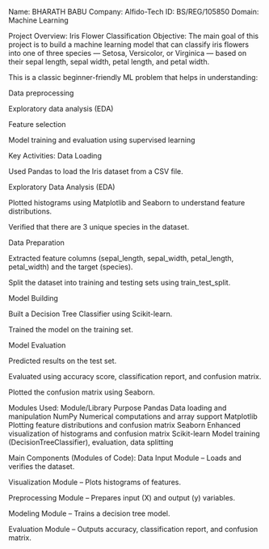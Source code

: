 Name: BHARATH BABU
Company: Alfido-Tech
ID:  BS/REG/105850
Domain: Machine Learning 


Project Overview: Iris Flower Classification
Objective:
The main goal of this project is to build a machine learning model that can classify iris flowers into one of three species — Setosa, Versicolor, or Virginica — based on their sepal length, sepal width, petal length, and petal width.

This is a classic beginner-friendly ML problem that helps in understanding:

Data preprocessing

Exploratory data analysis (EDA)

Feature selection

Model training and evaluation using supervised learning

Key Activities:
Data Loading

Used Pandas to load the Iris dataset from a CSV file.

Exploratory Data Analysis (EDA)

Plotted histograms using Matplotlib and Seaborn to understand feature distributions.

Verified that there are 3 unique species in the dataset.

Data Preparation

Extracted feature columns (sepal_length, sepal_width, petal_length, petal_width) and the target (species).

Split the dataset into training and testing sets using train_test_split.

Model Building

Built a Decision Tree Classifier using Scikit-learn.

Trained the model on the training set.

Model Evaluation

Predicted results on the test set.

Evaluated using accuracy score, classification report, and confusion matrix.

Plotted the confusion matrix using Seaborn.

Modules Used:
Module/Library	Purpose
Pandas	Data loading and manipulation
NumPy	Numerical computations and array support
Matplotlib	Plotting feature distributions and confusion matrix
Seaborn	Enhanced visualization of histograms and confusion matrix
Scikit-learn	Model training (DecisionTreeClassifier), evaluation, data splitting

Main Components (Modules of Code):
Data Input Module – Loads and verifies the dataset.

Visualization Module – Plots histograms of features.

Preprocessing Module – Prepares input (X) and output (y) variables.

Modeling Module – Trains a decision tree model.

Evaluation Module – Outputs accuracy, classification report, and confusion matrix.

